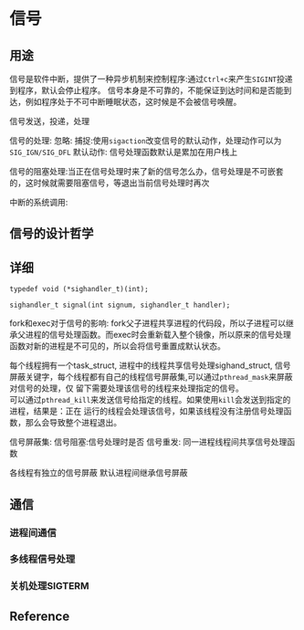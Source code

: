 # 信号
## 用途

信号是软件中断，提供了一种异步机制来控制程序:通过`Ctrl+c`来产生`SIGINT`投递到程序，默认会停止程序。
信号本身是不可靠的，不能保证到达时间和是否能到达，例如程序处于不可中断睡眠状态，这时候是不会被信号唤醒。

信号发送，投递，处理



信号的处理:
忽略:
捕捉:使用`sigaction`改变信号的默认动作，处理动作可以为`SIG_IGN/SIG_DFL`
默认动作:
信号处理函数默认是累加在用户栈上

信号的阻塞处理:当正在信号处理时来了新的信号怎么办，信号处理是不可嵌套的，这时候就需要阻塞信号，等退出当前信号处理时再次

中断的系统调用:
## 信号的设计哲学

## 详细
```
typedef void (*sighandler_t)(int);

sighandler_t signal(int signum, sighandler_t handler);
```

fork和exec对于信号的影响:
fork父子进程共享进程的代码段，所以子进程可以继承父进程的信号处理函数。而exec时会重新载入整个镜像，所以原来的信号处理函数对新的进程是不可见的，所以会将信号重置成默认状态。  

每个线程拥有一个task_struct,
进程中的线程共享信号处理sighand_struct,
信号屏蔽关键字，每个线程都有自己的线程信号屏蔽集,可以通过`pthread_mask`来屏蔽对信号的处理，仅
留下需要处理该信号的线程来处理指定的信号。  
可以通过`pthread_kill`来发送信号给指定的线程。如果使用`kill`会发送到指定的进程，结果是：正在
运行的线程会处理该信号，如果该线程没有注册信号处理函数，那么会导致整个进程退出。  

信号屏蔽集:
信号阻塞:信号处理时是否
信号重发:
同一进程线程间共享信号处理函数

各线程有独立的信号屏蔽
默认进程间继承信号屏蔽
## 通信
### 进程间通信
### 多线程信号处理
### 关机处理SIGTERM

## Reference
